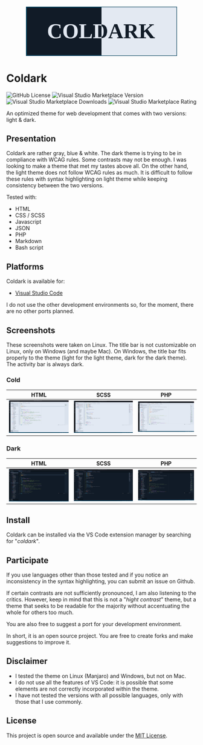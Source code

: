 <p align="center">
    <img src="assets/coldark-banner.png" alt="Coldark Banner" width="400" />
</p>

# Coldark

![GitHub License](https://img.shields.io/github/license/ArmandPhilippot/coldark?style=for-the-badge) ![Visual Studio Marketplace Version](https://img.shields.io/visual-studio-marketplace/v/ArmandPhilippot.coldark?label=Version&style=for-the-badge) ![Visual Studio Marketplace Downloads](https://img.shields.io/visual-studio-marketplace/d/ArmandPhilippot.coldark?label=Downloads&style=for-the-badge) ![Visual Studio Marketplace Rating](https://img.shields.io/visual-studio-marketplace/r/ArmandPhilippot.coldark?label=Rating&style=for-the-badge)

An optimized theme for web development that comes with two versions: light & dark.

## Presentation

Coldark are rather gray, blue & white. The dark theme is trying to be in compliance with WCAG rules. Some contrasts may not be enough. I was looking to make a theme that met my tastes above all. On the other hand, the light theme does not follow WCAG rules as much. It is difficult to follow these rules with syntax highlighting on light theme while keeping consistency between the two versions.

Tested with:

- HTML
- CSS / SCSS
- Javascript
- JSON
- PHP
- Markdown
- Bash script

## Platforms

Coldark is available for:

- [Visual Studio Code](https://marketplace.visualstudio.com/items?itemName=armandphilippot.coldark)

I do not use the other development environments so, for the moment, there are no other ports planned.

## Screenshots

These screenshots were taken on Linux. The title bar is not customizable on Linux, only on Windows (and maybe Mac). On Windows, the title bar fits properly to the theme (light for the light theme, dark for the dark theme). The activity bar is always dark.

### Cold

| HTML                                                                                   | SCSS                                                                                   | PHP                                                                                 |
| -------------------------------------------------------------------------------------- | -------------------------------------------------------------------------------------- | ----------------------------------------------------------------------------------- |
| [![Coldark Cold HTML](./assets/coldark-cold-html.jpg)](./assets/coldark-cold-html.jpg) | [![Coldark Cold SCSS](./assets/coldark-cold-scss.jpg)](./assets/coldark-cold-scss.jpg) | [![Coldark Cold PHP](./assets/coldark-cold-php.jpg)](./assets/coldark-cold-php.jpg) |

### Dark

| HTML                                                                                   | SCSS                                                                                   | PHP                                                                                 |
| -------------------------------------------------------------------------------------- | -------------------------------------------------------------------------------------- | ----------------------------------------------------------------------------------- |
| [![Coldark Dark HTML](./assets/coldark-dark-html.jpg)](./assets/coldark-dark-html.jpg) | [![Coldark Dark SCSS](./assets/coldark-dark-scss.jpg)](./assets/coldark-dark-scss.jpg) | [![Coldark Dark PHP](./assets/coldark-dark-php.jpg)](./assets/coldark-dark-php.jpg) |

## Install

Coldark can be installed via the VS Code extension manager by searching for "_coldark_".

## Participate

If you use languages other than those tested and if you notice an inconsistency in the syntax highlighting, you can submit an issue on Github.

If certain contrasts are not sufficiently pronounced, I am also listening to the critics. However, keep in mind that this is not a "_hight contrast_" theme, but a theme that seeks to be readable for the majority without accentuating the whole for others too much.

You are also free to suggest a port for your development environment.

In short, it is an open source project. You are free to create forks and make suggestions to improve it.

## Disclaimer

- I tested the theme on Linux (Manjaro) and Windows, but not on Mac.
- I do not use all the features of VS Code: it is possible that some elements are not correctly incorporated within the theme.
- I have not tested the versions with all possible languages, only with those that I use commonly.

## License

This project is open source and available under the [MIT License](https://github.com/ArmandPhilippot/coldark/blob/master/LICENSE).
